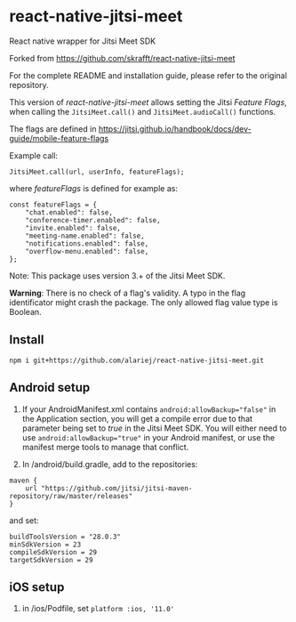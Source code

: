 # react-native-jitsi-meet
React native wrapper for Jitsi Meet SDK

Forked from https://github.com/skrafft/react-native-jitsi-meet

For the complete README and installation guide, please refer to the original repository.

This version of *react-native-jitsi-meet* allows setting the Jitsi *Feature Flags*, when calling the `JitsiMeet.call()` and `JitsiMeet.audioCall()` functions.

The flags are defined in https://jitsi.github.io/handbook/docs/dev-guide/mobile-feature-flags

Example call:

```
JitsiMeet.call(url, userInfo, featureFlags);
```

where *featureFlags* is defined for example as:
```
const featureFlags = {
    "chat.enabled": false,
    "conference-timer.enabled": false,
    "invite.enabled": false,
    "meeting-name.enabled": false,
    "notifications.enabled": false,
    "overflow-menu.enabled": false,
};
```
Note: This package uses version 3.+ of the Jitsi Meet SDK.

**Warning**: There is no check of a flag's validity. A typo in the flag identificator might crash the package. The only allowed flag value type is Boolean.

## Install

`npm i git+https://github.com/alariej/react-native-jitsi-meet.git`

## Android setup

1. If your AndroidManifest.xml contains `android:allowBackup="false"` in the Application section, you will get a compile error due to that parameter being set to *true* in the Jitsi Meet SDK. You will either need to use `android:allowBackup="true"` in your Android manifest, or use the manifest merge tools to manage that conflict.

2. In /android/build.gradle, add to the repositories:

```
maven {
    url "https://github.com/jitsi/jitsi-maven-repository/raw/master/releases"
}
```

and set:

```
buildToolsVersion = "28.0.3"
minSdkVersion = 23
compileSdkVersion = 29
targetSdkVersion = 29
```

## iOS setup

1. in /ios/Podfile, set `platform :ios, '11.0'`
